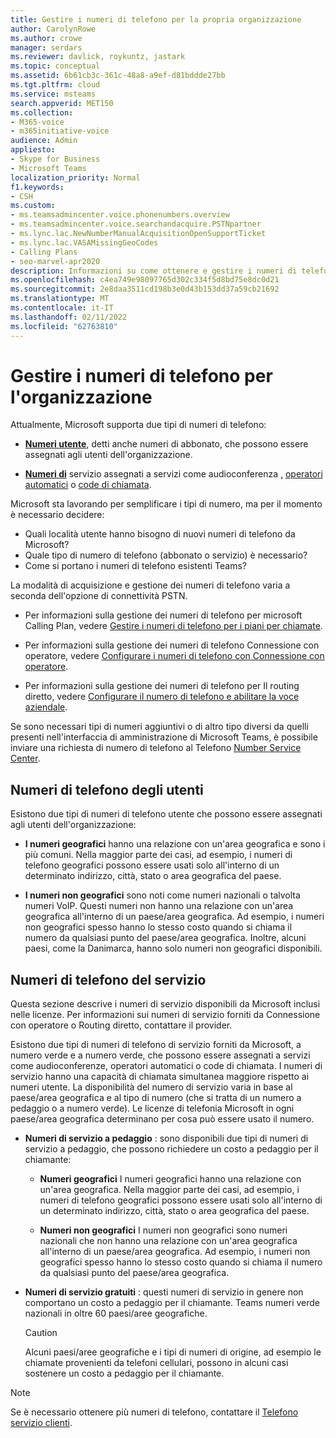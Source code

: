 ```yaml
---
title: Gestire i numeri di telefono per la propria organizzazione
author: CarolynRowe
ms.author: crowe
manager: serdars
ms.reviewer: davlick, roykuntz, jastark
ms.topic: conceptual
ms.assetid: 6b61cb3c-361c-48a8-a9ef-d81bddde27bb
ms.tgt.pltfrm: cloud
ms.service: msteams
search.appverid: MET150
ms.collection:
- M365-voice
- m365initiative-voice
audience: Admin
appliesto:
- Skype for Business
- Microsoft Teams
localization_priority: Normal
f1.keywords:
- CSH
ms.custom:
- ms.teamsadmincenter.voice.phonenumbers.overview
- ms.teamsadmincenter.voice.searchandacquire.PSTNpartner
- ms.lync.lac.NewNumberManualAcquisitionOpenSupportTicket
- ms.lync.lac.VASAMissingGeoCodes
- Calling Plans
- seo-marvel-apr2020
description: Informazioni su come ottenere e gestire i numeri di telefono degli utenti (abbonati) e dei servizi (a numero verde e a numero verde) per Microsoft Teams per l'organizzazione.
ms.openlocfilehash: c4ea749e98097765d302c334f5d8bd75e8dc0d21
ms.sourcegitcommit: 2e8daa3511cd198b3e0d43b153dd37a59cb21692
ms.translationtype: MT
ms.contentlocale: it-IT
ms.lasthandoff: 02/11/2022
ms.locfileid: "62763810"
---
```

# <a name="manage-telephone-numbers-for-your-organization"></a>Gestire i numeri di telefono per l'organizzazione

Attualmente, Microsoft supporta due tipi di numeri di telefono: 

- [**Numeri utente**](#user-telephone-numbers), detti anche numeri di abbonato, che possono essere assegnati agli utenti dell'organizzazione.

- [**Numeri di**](#service-telephone-numbers) servizio assegnati a servizi come audioconferenza [,](deploy-audio-conferencing-teams-landing-page.md) [operatori automatici](plan-auto-attendant-call-queue.md) o [code di chiamata](plan-auto-attendant-call-queue.md).

Microsoft sta lavorando per semplificare i tipi di numero, ma per il momento è necessario decidere:

- Quali località utente hanno bisogno di nuovi numeri di telefono da Microsoft?
- Quale tipo di numero di telefono (abbonato o servizio) è necessario?
- Come si portano i numeri di telefono esistenti Teams?

La modalità di acquisizione e gestione dei numeri di telefono varia a seconda dell'opzione di connettività PSTN.

- Per informazioni sulla gestione dei numeri di telefono per microsoft Calling Plan, vedere [Gestire i numeri di telefono per i piani per chiamate](manage-phone-numbers-for-your-organization/manage-phone-numbers-for-your-organization.md).

- Per informazioni sulla gestione dei numeri di telefono Connessione con operatore, vedere [Configurare i numeri di telefono con Connessione con operatore](operator-connect-configure.md#set-up-phone-numbers).

- Per informazioni sulla gestione dei numeri di telefono per Il routing diretto, vedere [Configurare il numero di telefono e abilitare la voce aziendale](direct-routing-enable-users.md#configure-the-phone-number-and-enable-enterprise-voice).

Se sono necessari tipi di numeri aggiuntivi o di altro tipo diversi da quelli presenti nell'interfaccia di amministrazione di Microsoft Teams, è possibile inviare una richiesta di numero di telefono al Telefono [Number Service Center](https://pstnsd.powerappsportals.com/).

## <a name="user-telephone-numbers"></a>Numeri di telefono degli utenti

Esistono due tipi di numeri di telefono utente che possono essere assegnati agli utenti dell'organizzazione:  
    
- **I numeri geografici** hanno una relazione con un'area geografica e sono i più comuni. Nella maggior parte dei casi, ad esempio, i numeri di telefono geografici possono essere usati solo all'interno di un determinato indirizzo, città, stato o area geografica del paese.
    
- **I numeri non geografici** sono noti come numeri nazionali o talvolta numeri VoIP. Questi numeri non hanno una relazione con un'area geografica all'interno di un paese/area geografica. Ad esempio, i numeri non geografici spesso hanno lo stesso costo quando si chiama il numero da qualsiasi punto del paese/area geografica. Inoltre, alcuni paesi, come la Danimarca, hanno solo numeri non geografici disponibili.


## <a name="service-telephone-numbers"></a>Numeri di telefono del servizio  

Questa sezione descrive i numeri di servizio disponibili da Microsoft inclusi nelle licenze. Per informazioni sui numeri di servizio forniti da Connessione con operatore o Routing diretto, contattare il provider. 

Esistono due tipi di numeri di telefono di servizio forniti da Microsoft, a numero verde e a numero verde, che possono essere assegnati a servizi come audioconferenze, operatori automatici o code di chiamata. I numeri di servizio hanno una capacità di chiamata simultanea maggiore rispetto ai numeri utente. La disponibilità del numero di servizio varia in base al paese/area geografica e al tipo di numero (che si tratta di un numero a pedaggio o a numero verde). Le licenze di telefonia Microsoft in ogni paese/area geografica determinano per cosa può essere usato il numero.
    
 - **Numeri di servizio a pedaggio** : sono disponibili due tipi di numeri di servizio a pedaggio, che possono richiedere un costo a pedaggio per il chiamante:
    
   - **Numeri geografici** I numeri geografici hanno una relazione con un'area geografica. Nella maggior parte dei casi, ad esempio, i numeri di telefono geografici possono essere usati solo all'interno di un determinato indirizzo, città, stato o area geografica del paese.
        
   - **Numeri non geografici** I numeri non geografici sono numeri nazionali che non hanno una relazione con un'area geografica all'interno di un paese/area geografica. Ad esempio, i numeri non geografici spesso hanno lo stesso costo quando si chiama il numero da qualsiasi punto del paese/area geografica.
   
- **Numeri di servizio gratuiti** : questi numeri di servizio in genere non comportano un costo a pedaggio per il chiamante. Teams numeri verde nazionali in oltre 60 paesi/aree geografiche.
    
    > [!CAUTION]
    > Alcuni paesi/aree geografiche e i tipi di numeri di origine, ad esempio le chiamate provenienti da telefoni cellulari, possono in alcuni casi sostenere un costo a pedaggio per il chiamante. 


    
  
> [!NOTE]
> Se è necessario ottenere più numeri di telefono, contattare il [Telefono servizio clienti](https://pstnsd.powerappsportals.com/).